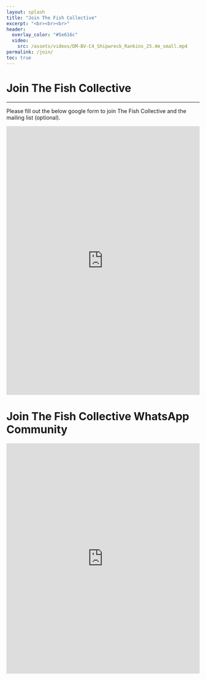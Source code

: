 ```yaml
---
layout: splash
title: "Join The Fish Collective"
excerpt: "<br><br><br>"
header:
  overlay_color: "#5e616c"
  video:
    src: /assets/videos/DM-BV-C4_Shipwreck_Rankins_25.4m_small.mp4
permalink: /join/
toc: true
---
```


# Join The Fish Collective
---
Please fill out the below google form to join The Fish Collective and the mailing list (optional).

<iframe src="https://docs.google.com/forms/d/e/1FAIpQLSe9clk3q976ndyIk-OLy2kC7SPAF4kMIMYeIkwx9oECNHYoaQ/viewform?embedded=true" width="100%" height="700" frameborder="0" marginheight="0" marginwidth="0">Loading…</iframe>

# Join The Fish Collective WhatsApp Community
<iframe src="https://chat.whatsapp.com/Ln7EtBcFg7L41LxYwtYM1Q" width="100%" height="600" frameborder="0"></iframe>